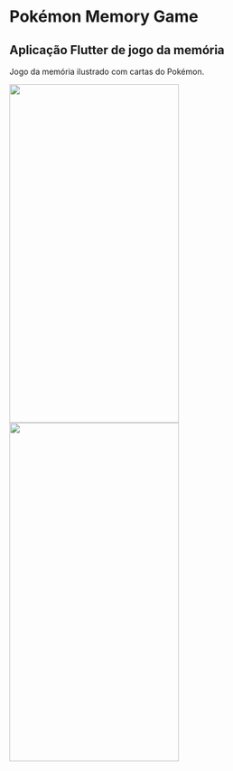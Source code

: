 # Pokémon Memory Game

## Aplicação Flutter de jogo da memória

Jogo da memória ilustrado com cartas do Pokémon.

<img src="https://user-images.githubusercontent.com/100291684/162500440-0b013931-dc8e-478d-92ba-cfe37e71dc0f.jpeg" width="300" height="600" /> <img src="https://user-images.githubusercontent.com/100291684/162500447-509df013-fc85-46b3-a9de-8115cf269f1b.jpeg" width="300" height="600" /> 
